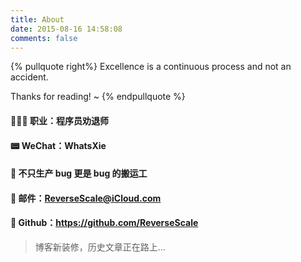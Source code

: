 ```yaml
---
title: About
date: 2015-08-16 14:58:08
comments: false
---
```


{% pullquote right%} 
Excellence is a continuous process and not an accident. 

Thanks for reading! ~
{% endpullquote %}

#### 👨🏻‍💻 职业：程序员劝退师

#### 📟 WeChat：WhatsXie

#### 🤪 不只生产 bug 更是 bug 的搬运工 

#### 📮 邮件：ReverseScale@iCloud.com

#### 🤖 Github：https://github.com/ReverseScale


> 博客新装修，历史文章正在路上...
